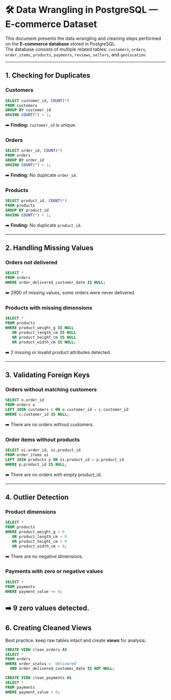 
# 🛠️ Data Wrangling in PostgreSQL — E-commerce Dataset  

This document presents the data wrangling and cleaning steps performed on the **E-commerce database** stored in PostgreSQL.  
The database consists of multiple related tables: `customers`, `orders`, `order_items`, `products`, `payments`, `reviews`, `sellers`, and `geolocation`.

---

## 1. Checking for Duplicates

### Customers
```sql
SELECT customer_id, COUNT(*)
FROM customers
GROUP BY customer_id
HAVING COUNT(*) > 1;
```
➡️ **Finding:** `customer_id` is unique.

### Orders
```sql
SELECT order_id, COUNT(*)
FROM orders
GROUP BY order_id
HAVING COUNT(*) > 1;
```
➡️ **Finding:** No duplicate `order_id`.

### Products
```sql
SELECT product_id, COUNT(*)
FROM products
GROUP BY product_id
HAVING COUNT(*) > 1;
```
➡️ **Finding:** No duplicate `product_id`.

---

## 2. Handling Missing Values

### Orders not delivered
```sql
SELECT *
FROM orders
WHERE order_delivered_customer_date IS NULL;
```
➡️ 2900 of missing values, some orders were never delivered.

### Products with missing dimensions
```sql
SELECT *
FROM products
WHERE product_weight_g IS NULL
   OR product_length_cm IS NULL
   OR product_height_cm IS NULL
   OR product_width_cm IS NULL;
```
➡️ 2 missing or invalid product attributes detected.

---

## 3. Validating Foreign Keys

### Orders without matching customers
```sql
SELECT o.order_id
FROM orders o
LEFT JOIN customers c ON o.customer_id = c.customer_id
WHERE c.customer_id IS NULL;
```
➡️ There are no orders without customers.

### Order items without products
```sql
SELECT oi.order_id, oi.product_id
FROM order_items oi
LEFT JOIN products p ON oi.product_id = p.product_id
WHERE p.product_id IS NULL;
```
➡️ There are no orders with empty product_id.

---

## 4. Outlier Detection

### Product dimensions
```sql
SELECT *
FROM products
WHERE product_weight_g < 0
   OR product_length_cm < 0
   OR product_height_cm < 0
   OR product_width_cm < 0;
```
➡️ There are no negative dimensions.

### Payments with zero or negative values
```sql
SELECT *
FROM payments
WHERE payment_value <= 0;
```
➡️ 9 zero values detected.
---

## 6. Creating Cleaned Views

Best practice: keep raw tables intact and create **views** for analysis.

```sql
CREATE VIEW clean_orders AS
SELECT *
FROM orders
WHERE order_status = 'delivered'
  AND order_delivered_customer_date IS NOT NULL;
```

```sql
CREATE VIEW clean_payments AS
SELECT *
FROM payments
WHERE payment_value > 0;
```
